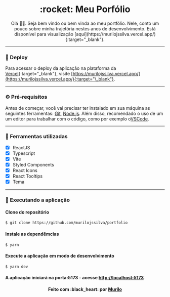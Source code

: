 <div align="center">
 <h1>:rocket: Meu Porfólio</h1>
</div>

<p align="center">Olá 👋🏼. Seja bem vindo ou bem vinda ao meu portfólio. Nele, conto um pouco sobre minha trajetória nestes anos de desenvolvimento. Está disponível para visualização [aqui](https://murilojssilva.vercel.app/){:target="_blank"}.

---

### :link: Deploy

Para acessar o deploy da aplicação na plataforma da [Vercel](https://www.vercel.app/){:target="\_blank"}, visite [https://murilojssilva.vercel.app/](https://murilojssilva.vercel.app/){:target="\_blank"}.

---

### :gear: Pré-requisitos

Antes de começar, você vai precisar ter instalado em sua máquina as seguintes ferramentas:
[Git](https://git-scm.com), [Node.js](https://nodejs.org/en/).
Além disso, recomendado o uso de um um editor para trabalhar com o código, como por exemplo o[VSCode](https://code.visualstudio.com/).

---

### :hammer: Ferramentas utilizadas

- [x] ReactJS
- [x] Typescript
- [x] Vite
- [x] Styled Components
- [x] React Icons
- [x] React Tooltips
- [x] Tema

---

### :rocket: Executando a aplicação

#### Clone do repositório

```shell
$ git clone https://github.com/murilojssilva/portfolio
```

#### Instale as dependêmcias

```shell
$ yarn
```

#### Execute a aplicação em modo de desenvolvimento

```shell
$ yarn dev
```

#### A aplicação iniciará na porta:5173 - acesse <http://localhost:5173>

<h4 align="center">Feito com :black_heart: por <a href="https://github.com/murilojssilva">Murilo</a></h4>
